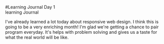 #Learning Journal Day 1  
learning Journal  

I've already learned a lot today about responsive web design. I think this is going to be a very enriching month!
I'm glad we're getting a chance to pair program everyday. It's helps with problem solving and gives us a taste for 
what the real world will be like.  
